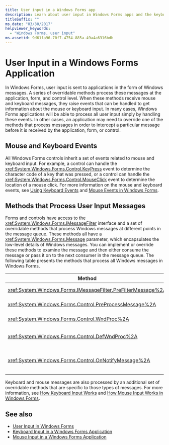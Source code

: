 ```yaml
---
title: User input in a Windows Forms app
description: Learn about user input in Windows Forms apps and the keyboard messages that raise events based on mouse or keyboard input.
titleSuffix: ""
ms.date: "03/30/2017"
helpviewer_keywords: 
  - "Windows Forms, user input"
ms.assetid: 9d61fa96-70f7-4754-885a-49a4a6316bdb
---
```

# User Input in a Windows Forms Application
In Windows Forms, user input is sent to applications in the form of Windows messages. A series of overridable methods process these messages at the application, form, and control level. When these methods receive mouse and keyboard messages, they raise events that can be handled to get information about the mouse or keyboard input. In many cases, Windows Forms applications will be able to process all user input simply by handling these events. In other cases, an application may need to override one of the methods that process messages in order to intercept a particular message before it is received by the application, form, or control.  
  
## Mouse and Keyboard Events  
 All Windows Forms controls inherit a set of events related to mouse and keyboard input. For example, a control can handle the <xref:System.Windows.Forms.Control.KeyPress> event to determine the character code of a key that was pressed, or a control can handle the <xref:System.Windows.Forms.Control.MouseClick> event to determine the location of a mouse click. For more information on the mouse and keyboard events, see [Using Keyboard Events](using-keyboard-events.md) and [Mouse Events in Windows Forms](mouse-events-in-windows-forms.md).  
  
## Methods that Process User Input Messages  
 Forms and controls have access to the <xref:System.Windows.Forms.IMessageFilter> interface and a set of overridable methods that process Windows messages at different points in the message queue. These methods all have a <xref:System.Windows.Forms.Message> parameter, which encapsulates the low-level details of Windows messages. You can implement or override these methods to examine the message and then either consume the message or pass it on to the next consumer in the message queue. The following table presents the methods that process all Windows messages in Windows Forms.  
  
|Method|Notes|  
|------------|-----------|  
|<xref:System.Windows.Forms.IMessageFilter.PreFilterMessage%2A>|This method intercepts queued (also known as posted) Windows messages at the application level.|  
|<xref:System.Windows.Forms.Control.PreProcessMessage%2A>|This method intercepts Windows messages at the form and control level before they have been processed.|  
|<xref:System.Windows.Forms.Control.WndProc%2A>|This method processes Windows messages at the form and control level.|  
|<xref:System.Windows.Forms.Control.DefWndProc%2A>|This method performs the default processing of Windows messages at the form and control level. This provides the minimal functionality of a window.|  
|<xref:System.Windows.Forms.Control.OnNotifyMessage%2A>|This method intercepts messages at the form and control level, after they have been processed. The <xref:System.Windows.Forms.ControlStyles.EnableNotifyMessage> style bit must be set for this method to be called.|  
  
 Keyboard and mouse messages are also processed by an additional set of overridable methods that are specific to those types of messages. For more information, see [How Keyboard Input Works](how-keyboard-input-works.md) and [How Mouse Input Works in Windows Forms](how-mouse-input-works-in-windows-forms.md).  
  
## See also

- [User Input in Windows Forms](user-input-in-windows-forms.md)
- [Keyboard Input in a Windows Forms Application](keyboard-input-in-a-windows-forms-application.md)
- [Mouse Input in a Windows Forms Application](mouse-input-in-a-windows-forms-application.md)
